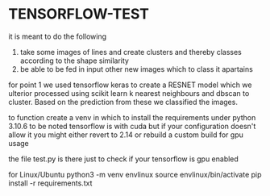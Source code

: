 # TENSORFLOW-TEST
it is meant to do the following
1. take some images of lines and create clusters and thereby classes according to the shape similarity
2. be able to be fed in input other new images which to class it apartains

for point 1 we used tensorflow keras to create a RESNET model which we ulterior processed using scikit learn k nearest neighbours and dbscan to cluster. Based on the prediction from these we classified the images.

to function create a venv in which to install the requirements under python 3.10.6
to be noted tensorflow is with cuda but if your configuration doesn't allow it you might either revert to 2.14 or rebuild a custom build for gpu usage

the file test.py is there just to check if your tensorflow is gpu enabled


for Linux/Ubuntu
python3 -m venv envlinux
source envlinux/bin/activate
pip install -r requirements.txt

